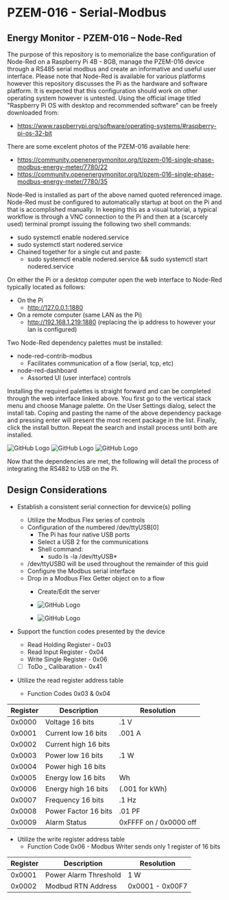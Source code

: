 # PZEM-016 - Serial-Modbus
## Energy Monitor - PZEM-016 – Node-Red
The purpose of this repository is to memorialize the base configuration of Node-Red on a Raspberry Pi 4B - 8GB, manage the PZEM-016 device through a RS485 serial modbus and create an informative and useful user interface. Please note that Node-Red is available for various platforms however this repository discusses the Pi as the hardware and software platform. It is expected that this configuration should work on other operating system however is untested. Using the official image titled "Raspberry Pi OS with desktop and recommended software" can be freely downloaded from:

- https://www.raspberrypi.org/software/operating-systems/#raspberry-pi-os-32-bit

There are some excelent photos of the PZEM-016 available here:
- https://community.openenergymonitor.org/t/pzem-016-single-phase-modbus-energy-meter/7780/22
- https://community.openenergymonitor.org/t/pzem-016-single-phase-modbus-energy-meter/7780/35

Node-Red is installed as part of the above named quoted referenced image. Node-Red must be configured to automatically startup at boot on the Pi and that is accomplished manually. In keeping this as a visual tutorial, a typical workflow is through a VNC connection to the Pi and then at a (scarcely used) terminal prompt issuing the following two shell commands:
  - sudo systemctl enable nodered.service
  - sudo systemctl start nodered.service
  - Chained together for a single cut and paste: 
    - sudo systemctl enable nodered.service && sudo systemctl start nodered.service

On either the Pi or a desktop computer open the web interface to Node-Red typically located as follows:
  - On the Pi
    - http://127.0.0.1:1880
  - On a remote computer (same LAN as the Pi)
    - http://192.168.1.219:1880 (replacing the ip address to however your lan is configured)

Two Node-Red dependency palettes must be installed:
  - node-red-contrib-modbus
    - Facilitates communication of a flow (serial, tcp, etc)
  - node-red-dashboard
    - Assorted UI (user interface) controls

Installing the required palettes is straight forward and can be completed through the web interface linked above. You first go to the vertical stack menu and choose Manage palette. On the User Settings dialog, select the install tab. Coping and pasting the name of the above dependency package and pressing enter will present the most recent package in the list. Finally, click the install button. Repeat the search and install process until both are installed.

![GitHub Logo](/images/Nodered-Manage-Palette.png)
![GitHub Logo](/images/Nodered-Search-Palette1.png)
![GitHub Logo](/images/Nodered-Search-Palette2.png)

Now that the dependencies are met, the following will detail the process of integrating the RS482 to USB on the Pi.


## Design Considerations

- Establish a consistent serial connection for devvice(s) polling
  - Utilize the Modbus Flex series of controls
  - Configuration of the numbered /dev/ttyUSB[0] 
    - The Pi has four native USB ports
    - Select a USB 2 for the communications
    - Shell command:
      - sudo ls -la /dev/ttyUSB*
  - /dev/ttyUSB0 will be used throughout the remainder of this guid
  - Configure the Modbus serial interface
  - Drop in a Modbus Flex Getter object on to a flow
    - Create/Edit the server
    - ![GitHub Logo](/images/Modbus-Flex-Getter.png) 

    - ![GitHub Logo](/images/Modbus-Client-Config.png)

- Support the function codes presented by the device
  - Read Holding Register - 0x03
  - Read Input Register - 0x04
  - Write Single Register - 0x06
  - [ ] ToDo _ Calibaration - 0x41

- Utilize the read register address table
  - Function Codes 0x03 & 0x04

Register |      Description       |  Resolution
---------|------------------------|---------------------
0x0000   | Voltage 16 bits        | .1 V
0x0001   | Current low  16 bits   | .001 A
0x0002   | Current high 16 bits   |
0x0003   | Power low    16 bits   | .1 W
0x0004   | Power high   16 bits   |
0x0005   | Energy low   16 bits   | Wh
0x0006   | Energy high  16 bits   | (.001 for kWh)
0x0007   | Frequency    16 bits   | .1 Hz
0x0008   | Power Factor 16 bits   | .01 PF
0x0009   | Alarm Status           | 0xFFFF on / 0x0000 off

- Utilize the write register address table
   - Function Code 0x06 - Modbus Writer sends only 1 register of 16 bits

Register |      Description       |  Resolution
---------|------------------------|---------------------
0x0001   | Power Alarm Threshold  | 1 W 
0x0002   | Modbud RTN Address     | 0x0001 - 0x00F7

